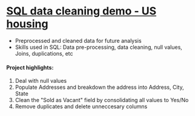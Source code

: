 # [SQL data cleaning demo - US housing](https://github.com/GISOGISO/SQL_data_cleaning_demo_US_housing/blob/main/project_codes.sql)

* Preprocessed and cleaned data for future analysis
* Skills used in SQL: Data pre-processing, data cleaning, null values, Joins, duplications, etc

#### Project highlights:
1. Deal with null values
2. Populate Addresses and breakdown the address into Address, City, State
3. Clean the "Sold as Vacant" field by consolidating all values to Yes/No
4. Remove duplicates and delete unneccesary columns
